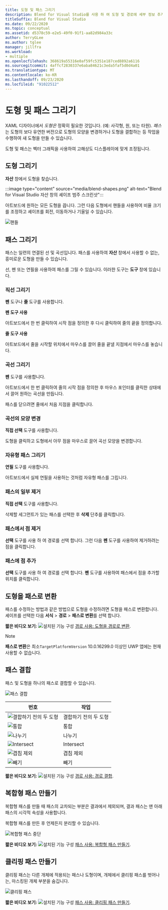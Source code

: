 ```yaml
---
title: 도형 및 패스 그리기
description: Blend for Visual Studio를 사용 하 여 도형 및 경로에 세부 정보 추가
titleSuffix: Blend for Visual Studio
ms.date: 09/22/2020
ms.topic: conceptual
ms.assetid: d5378c59-e2e5-49f0-91f1-aa82d984a33c
author: TerryGLee
ms.author: tglee
manager: jillfra
ms.workload:
- multiple
ms.openlocfilehash: 368619a55316e0af59fc5351e187ced8892a6116
ms.sourcegitcommit: 4affcf2830337e6aba84621c3eda5faf5d0d4a01
ms.translationtype: MT
ms.contentlocale: ko-KR
ms.lasthandoff: 09/23/2020
ms.locfileid: "91022512"
---
```

# <a name="draw-shapes-and-paths"></a>도형 및 패스 그리기

XAML 디자이너에서 *도형은* 정확히 필요한 것입니다. (예: 사각형, 원, 또는 타원). *패스* 는 도형의 보다 유연한 버전으로 도형의 모양을 변경하거나 도형을 결합하는 등 작업을 수행하여 새 도형을 만들 수 있습니다.

도형 및 패스는 벡터 그래픽을 사용하여 고해상도 디스플레이에 맞게 조정됩니다.

## <a name="draw-a-shape"></a>도형 그리기

**자산** 창에서 도형을 찾습니다.

:::image type="content" source="media/blend-shapes.png" alt-text="Blend for Visual Studio 자산 창의 셰이프 범주 스크린샷":::

아트보드에 원하는 모든 도형을 끕니다. 그런 다음 도형에서 핸들을 사용하여 비율 크기를 조정하고 셰이프를 회전, 이동하거나 기울일 수 있습니다.

![핸들](../designers/media/84261e83-3091-4490-ab58-4218b188439e.png)

## <a name="draw-a-path"></a>패스 그리기

패스는 일련의 연결된 선 및 곡선입니다. 패스를 사용하여 **자산** 창에서 사용할 수 없는, 흥미로운 도형을 만들 수 있습니다.

선, 펜 또는 연필을 사용하여 패스를 그릴 수 있습니다. 이러한 도구는 **도구** 창에 있습니다.

### <a name="draw-a-straight-line"></a>직선 그리기

**펜** 도구나 **줄** 도구를 사용합니다.

**펜 도구 사용**

아트보드에서 한 번 클릭하여 시작 점을 정의한 후 다시 클릭하여 줄의 끝을 정의합니다.

**줄 도구 사용**

아트보드에서 줄을 시작할 위치에서 마우스를 끌어 줄을 끝낼 지점에서 마우스를 놓습니다.

### <a name="draw-a-curve"></a>곡선 그리기

**펜** 도구를 사용합니다.

아트보드에서 한 번 클릭하여 줄의 시작 점을 정의한 후 마우스 포인터를 클릭한 상태에서 끌어 원하는 곡선을 만듭니다.

패스를 닫으려면 줄에서 처음 지점을 클릭합니다.

### <a name="change-the-shape-of-a-curve"></a>곡선의 모양 변경

**직접 선택** 도구를 사용합니다.

도형을 클릭하고 도형에서 아무 점을 마우스로 끌어 곡선 모양을 변경합니다.

### <a name="draw-a-free-form-path"></a>자유형 패스 그리기

**연필** 도구를 사용합니다.

아트보드에서 실제 연필을 사용하는 것처럼 자유형 패스를 그립니다.

### <a name="remove-part-of-a-path"></a>패스의 일부 제거

**직접 선택** 도구를 사용합니다.

삭제할 세그먼트가 있는 패스를 선택한 후 **삭제** 단추를 클릭합니다.

### <a name="remove-a-point-in-a-path"></a>패스에서 점 제거

**선택** 도구를 사용 하 여 경로를 선택 합니다. 그런 다음 **펜** 도구를 사용하여 제거하려는 점을 클릭합니다.

### <a name="add-a-point-to-a-path"></a>패스에 점 추가

**선택** 도구를 사용 하 여 경로를 선택 합니다. **펜** 도구를 사용하여 패스에서 점을 추가할 위치를 클릭합니다.

## <a name="convert-a-shape-to-a-path"></a>도형을 패스로 변환

패스를 수정하는 방법과 같은 방법으로 도형을 수정하려면 도형을 패스로 변환합니다. 셰이프를 선택한 다음 **서식**  >  **경로**  >  **패스로 변환**를 선택 합니다.

**짧은 비디오 보기:** ![설치된 기능 구성](../designers/media/bldadminconsoleinitialconfigicon.png) [경로 사용: 도형을 경로로 변환](https://www.youtube.com/watch?v=Io5bC0-nH6Q#t=147).

> [!NOTE]
> **패스로 변환**은 최소`TargetPlatformVersion` 10.0.16299.0 이상인 UWP 앱에는 현재 사용할 수 없습니다.

## <a name="combine-paths"></a>패스 결합

패스 및 도형을 하나의 패스로 결합할 수 있습니다.

![패스 결합](../designers/media/2df17a5d-a338-4ef4-96c5-dae51cc1ca8a.png)

|번호|작업|
|-|-|
|![결합하기 전의 두 도형](../designers/media/b1_1.png)|결합하기 전의 두 도형|
|![통합](../designers/media/b1_2.png)|통합|
|![나누기](../designers/media/b1_3.png)|나누기|
|![Intersect](../designers/media/b1_4.png)|Intersect|
|![겹침 제외](../designers/media/b1_5.png)|겹침 제외|
|![빼기](../designers/media/b1_6.png)|빼기|

**짧은 비디오 보기:** ![설치된 기능 구성](../designers/media/bldadminconsoleinitialconfigicon.png) [경로 사용: 경로 결합](https://www.youtube.com/watch?v=Io5bC0-nH6Q#t=195).

## <a name="create-a-compound-path"></a>복합형 패스 만들기

복합형 패스를 만들 때 패스의 교차되는 부분은 결과에서 제외되며, 결과 패스는 맨 아래 패스의 시각적 속성을 사용합니다.

복합형 패스를 만든 후 언제든지 분리할 수 있습니다.

![복합형 패스 중단](../designers/media/2157a8aa-d9a7-4de4-8de5-b10d28f08a84.png)

**짧은 비디오 보기:** ![설치된 기능 구성](../designers/media/bldadminconsoleinitialconfigicon.png) [패스 사용: 복합형 패스 만들기](https://www.youtube.com/watch?v=Io5bC0-nH6Q).

## <a name="create-a-clipping-path"></a>클리핑 패스 만들기

클리핑 패스는 다른 개체에 적용되는 패스나 도형이며, 개체에서 클리핑 패스를 벗어나는, 마스킹된 개체 부분을 숨깁니다.

![클리핑 패스](../designers/media/22471e98-a841-4f39-a3ef-36090cf5a625.png)

**짧은 비디오 보기:** ![설치된 기능 구성](../designers/media/bldadminconsoleinitialconfigicon.png) [패스 사용: 클리핑 패스 만들기](https://www.youtube.com/watch?v=Io5bC0-nH6Q#t=232).
